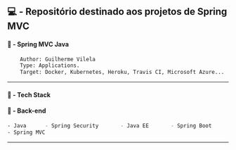 ## :computer:  - Repositório destinado aos projetos de Spring MVC

#### :scroll:  - Spring MVC Java
```bash
    Author: Guilherme Vilela
    Type: Applications.
    Target: Docker, Kubernetes, Heroku, Travis CI, Microsoft Azure...
```
---

#### :rocket:  - Tech Stack

#### :japanese_ogre:  - Back-end
```bash
- Java      - Spring Security       - Java EE       - Spring Boot
- Spring MVC
```
---